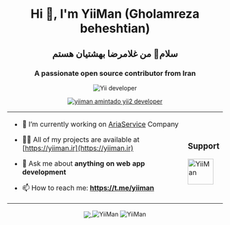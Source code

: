 <h1 align="center">Hi 👋, I'm YiiMan (Gholamreza beheshtian) </h1>
<h2 align="center">سلام👋 من غلامرضا بهشتیان هستم</h2>
<h3 align="center">A passionate open source contributor from Iran</h3>
<p align="center"> <img src="https://komarev.com/ghpvc/?username=yiiman-dev&label=Profile%20views&color=0e75b6&style=flat" alt="Yii developer" /> </p>
<p align="center"> <a href="https://github.com/ryo-ma/github-profile-trophy"><img src="https://github-profile-trophy.vercel.app/?username=yiiman-dev" alt="yiiman amintado yii2 developer" /></a> </p>
<table align="center"><tr><td>

- 🔭 I’m currently working on [AriaService](https://www.ariaservice.net) Company

- 👨‍💻 All of my projects are available at [https://yiiman.ir](https://yiiman.ir)

- 💬 Ask me about **anything on web app development**

- 📫 How to reach me: **https://t.me/yiiman**

</td><td>
<h3 align="left"><b>Support</b></h3>
<a href="https://www.buymeacoffee.com/yiiman"> <img align="left" src="https://cdn.buymeacoffee.com/buttons/v2/default-yellow.png" height="60" alt="YiiMan" /></a>
<p>&nbsp;<p>
</td></tr></table>

<p align="center">
<a href="https://github.com/yiiman-dev">
  <img align="center" src="https://github-readme-stats.vercel.app/api/top-langs/?username=yiiman-dev&hide=css,html&title_color=ffffff&text_color=c9cacc&icon_color=29b28f&bg_color=1d1f21&langs_count=3" />
</a>
<img src="https://github-readme-stats.vercel.app/api?username=yiiman-dev&show_icons=true&locale=en" alt="YiiMan" />
<img src="https://github-readme-streak-stats.herokuapp.com/?user=yiiman-dev&" alt="YiiMan" />

</p>

